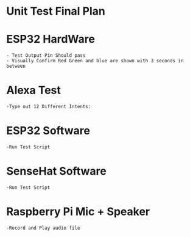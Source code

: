 # Unit Test Final Plan 

# ESP32 HardWare
	- Test Output Pin Should pass
	- Visually Confirm Red Green and blue are shown with 3 seconds in between 

# Alexa Test 
	-Type out 12 Different Intents: 
  

# ESP32 Software 
	-Run Test Script

# SenseHat Software
	-Run Test Script

# Raspberry Pi Mic + Speaker 
	-Record and Play audio file


	
